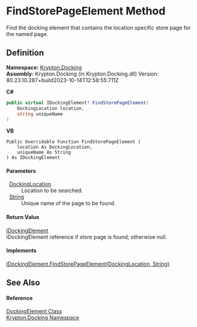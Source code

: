 # FindStorePageElement Method


Find the docking element that contains the location specific store page for the named page.



## Definition
**Namespace:** <a href="98399376-cf41-9454-4b4d-4fab2ca20bc7.md">Krypton.Docking</a>  
**Assembly:** Krypton.Docking (in Krypton.Docking.dll) Version: 80.23.10.287+build2023-10-14T12:58:55:711Z

**C#**
``` C#
public virtual IDockingElement? FindStorePageElement(
	DockingLocation location,
	string uniqueName
)
```
**VB**
``` VB
Public Overridable Function FindStorePageElement ( 
	location As DockingLocation,
	uniqueName As String
) As IDockingElement
```



#### Parameters
<dl><dt>  <a href="f1d759b3-8cb2-f66d-b264-e821aa45637b.md">DockingLocation</a></dt><dd>Location to be searched.</dd><dt>  <a href="https://learn.microsoft.com/dotnet/api/system.string" target="_blank" rel="noopener noreferrer">String</a></dt><dd>Unique name of the page to be found.</dd></dl>

#### Return Value
<a href="7a8c0862-7f74-27fa-175f-cc894ff97478.md">IDockingElement</a>  
IDockingElement reference if store page is found; otherwise null.

#### Implements
<a href="9e62b23f-9795-ae05-4429-e41cac91616e.md">IDockingElement.FindStorePageElement(DockingLocation, String)</a>  


## See Also


#### Reference
<a href="c7e1effe-a990-657a-ec94-d84a8ce57b9a.md">DockingElement Class</a>  
<a href="98399376-cf41-9454-4b4d-4fab2ca20bc7.md">Krypton.Docking Namespace</a>  
